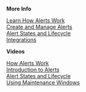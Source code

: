 **More Info**

[Learn How Alerts Work](https://docs.wavefront.com/alerts.html)<br/>
[Create and Manage Alerts](https://docs.wavefront.com/alerts_manage.html)<br/>
[Alert States and Lifecycle](https://docs.wavefront.com/alerts_states_lifecycle.html)<br/>
[Integrations](https://docs.wavefront.com/integrations.html)

**Videos**

[How Alerts Work](https://youtu.be/VjmWExKiYYg)<br/>
[Introduction to Alerts](https://bcove.video/3gh9rce)<br/>
[Alert States and Lifecycle](https://bcove.video/3iYlXiP)<br/>
[Using Maintenance Windows](https://bcove.video/3m7AM4x)
